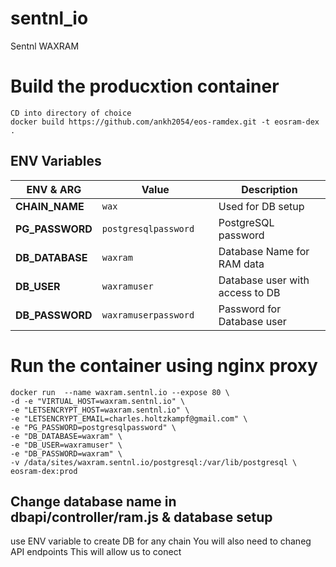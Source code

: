 # sentnl_io
Sentnl WAXRAM


# Build the producxtion container
```
CD into directory of choice
docker build https://github.com/ankh2054/eos-ramdex.git -t eosram-dex . 
```


## ENV Variables

|ENV & ARG                 |Value                          |Description                                   |
|--------------------------|---------------------------------------|--------------------------------------|
|**CHAIN_NAME**            |`wax`                                  | Used for DB setup                    |
|**PG_PASSWORD**           |`postgresqlpassword      `             | PostgreSQL password                  |
|**DB_DATABASE**           |`waxram`                               | Database Name for RAM data           |
|**DB_USER**               |`waxramuser`                           | Database user with access to DB      |
|**DB_PASSWORD**           |`waxramuserpassword`                   | Password for Database user       	  |




# Run the container using nginx proxy

```
docker run  --name waxram.sentnl.io --expose 80 \
-d -e "VIRTUAL_HOST=waxram.sentnl.io" \
-e "LETSENCRYPT_HOST=waxram.sentnl.io" \
-e "LETSENCRYPT_EMAIL=charles.holtzkampf@gmail.com" \
-e "PG_PASSWORD=postgresqlpassword" \
-e "DB_DATABASE=waxram" \
-e "DB_USER=waxramuser" \
-e "DB_PASSWORD=waxram" \
-v /data/sites/waxram.sentnl.io/postgresql:/var/lib/postgresql \
eosram-dex:prod
```

##  Change database name in dbapi/controller/ram.js & database setup 
use ENV variable to create DB for any chain
You will also need to chaneg API endpoints
This will allow us to conect 
